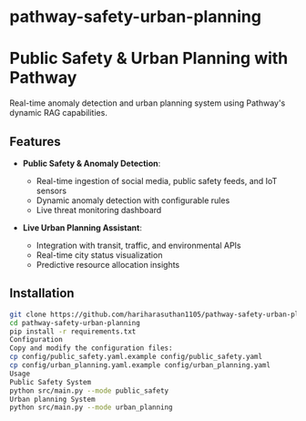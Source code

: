 # pathway-safety-urban-planning
# Public Safety & Urban Planning with Pathway

Real-time anomaly detection and urban planning system using Pathway's dynamic RAG capabilities.

## Features
- **Public Safety & Anomaly Detection**: 
  - Real-time ingestion of social media, public safety feeds, and IoT sensors
  - Dynamic anomaly detection with configurable rules
  - Live threat monitoring dashboard
  
- **Live Urban Planning Assistant**:
  - Integration with transit, traffic, and environmental APIs
  - Real-time city status visualization
  - Predictive resource allocation insights

## Installation
```bash
git clone https://github.com/hariharasuthan1105/pathway-safety-urban-planning.git
cd pathway-safety-urban-planning
pip install -r requirements.txt
Configuration
Copy and modify the configuration files:
cp config/public_safety.yaml.example config/public_safety.yaml
cp config/urban_planning.yaml.example config/urban_planning.yaml
Usage
Public Safety System
python src/main.py --mode public_safety
Urban planning System
python src/main.py --mode urban_planning
